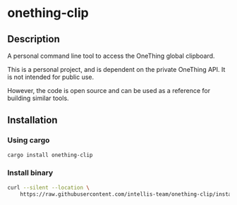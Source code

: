 # onething-clip

## Description

A personal command line tool to access the OneThing global clipboard.

This is a personal project, and is dependent on the private OneThing API. It is not intended for public use.

However, the code is open source and can be used as a reference for building similar tools.

## Installation

### Using cargo

```bash
cargo install onething-clip
```

### Install binary

```bash
curl --silent --location \
    https://raw.githubusercontent.com/intellis-team/onething-clip/install.sh | sh
```


